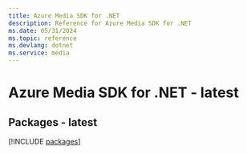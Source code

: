 ```yaml
---
title: Azure Media SDK for .NET
description: Reference for Azure Media SDK for .NET
ms.date: 05/31/2024
ms.topic: reference
ms.devlang: dotnet
ms.service: media
---
```

# Azure Media SDK for .NET - latest
## Packages - latest
[!INCLUDE [packages](media-index.md)]